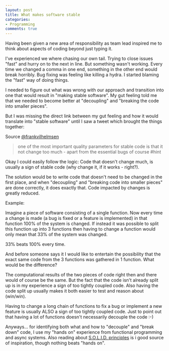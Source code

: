 ```yaml
---
layout: post
title: What makes software stable
categories:
- Programming
comments: true
---
```


Having been given a new area of responsibility as team lead inspired
me to think about aspects of coding beyond just typing it.

I've experienced we where chasing our own tail. Trying to close issues
"fast" and hurry on to the next in line. But something wasn't working.
Every time we changed a comma in one end, something in the other end
would break horribly. Bug fixing was feeling like killing a
hydra. I started blaming the "fast" way of doing things.

I needed to figure out what was wrong with our approach and transition
into one that would result in "making stable software". My gut feeling
told me that we needed to become better at "decoupling" and "breaking
the code into smaller pieces".

But I was missing the direct link between my gut feeling and how it
would translate into "stable software" until I saw a tweet which
brought the things together:

Source [@frankvilhelmsen][1]

> one of the most important quality parameters for stable code is that
> it not change too much - apart from the essential bugs of course #hint

Okay I could easily follow the logic: Code that doesn't change much,
is usually a sign of stable code (why change it, if it works -
right?).

The solution would be to write code that doesn't need to be changed in
the first place, and when "decoupling" and "breaking code into smaller
pieces" are done correctly, it does exactly that. Code impacted by
changes is greatly reduced.


Example:

Imagine a piece of software consisting of a single function. Now every
time a change is made (a bug is fixed or a feature is implemented) in
that function 100% of the system is changed. If instead it was
possible to split this function up into 3 functions then having to
change a function would only mean that 33% of the system was changed.

33% beats 100% every time.


And before someone says it I would like to entertain the possibility
that the exact same code from the 3 functions was gathered in 1
function. What would be the difference?

The computational results of the two pieces of code right then and
there would of course be the same. But the fact that the code isn't
already split up is in my experience a sign of too tightly coupled
code. Also having the code split up usually makes it both easier to
test and reason about (win/win).

Having to change a long chain of functions to fix a bug or implement a
new feature is usually ALSO a sign of too tightly coupled code. Just
to point out that having a lot of functions doesn't necessarily
decouple the code :-)

Anyways... for identifying both what and how to "decouple" and "break
down" code, I use my "hands on" experience from functional programming
and async systems. Also reading about [S.O.L.I.D. principles][2] is i
good source of inspiration, though nothing beats "hands on".


[1]: https://twitter.com/frankvilhelmsen/status/781050860260433920
[2]: https://en.wikipedia.org/wiki/SOLID_(object-oriented_design)
